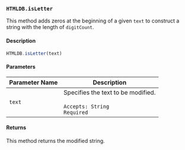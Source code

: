 ### `HTMLDB.isLetter`

This method adds zeros at the beginning of a given `text` to construct a string with the length of `digitCount`.

#### Description

```javascript
HTMLDB.isLetter(text)
```

#### Parameters

| Parameter Name             | Description                               |
| -------------------------- | ----------------------------------------- |
| `text` | Specifies the text to be modified.<br><br>`Accepts: String`<br>`Required` |

#### Returns

This method returns the modified string.